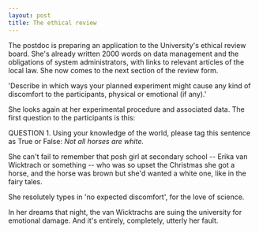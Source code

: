 ```yaml
---
layout: post
title: The ethical review
---
```


The postdoc is preparing an application to the University's ethical review board. She's already written 2000 words on data management and the obligations of system administrators, with links to relevant articles of the local law. She now comes to the next section of the review form.

'Describe in which ways your planned experiment might cause any kind of discomfort to the participants, physical or emotional (if any).'

She looks again at her experimental procedure and associated data. The first question to the participants is this:

QUESTION 1. Using your knowledge of the world, please tag this sentence as True or False: *Not all horses are white.*

She can't fail to remember that posh girl at secondary school -- Erika van Wicktrach or something -- who was so upset the Christmas she got a horse, and the horse was brown but she'd wanted a white one, like in the fairy tales.

She resolutely types in 'no expected discomfort', for the love of science. 

In her dreams that night, the van Wicktrachs are suing the university for emotional damage. And it's entirely, completely, utterly her fault.

